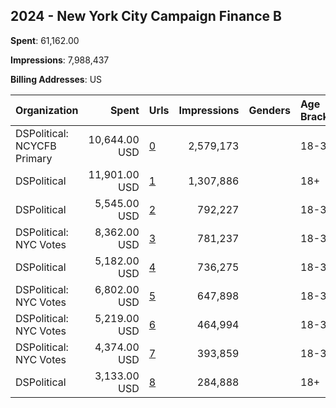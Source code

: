 ## 2024 - New York City Campaign Finance B 
**Spent**: 61,162.00

**Impressions**: 7,988,437

**Billing Addresses**: US

|Organization|Spent|Urls|Impressions|Genders|Age Brackets|Country Codes|
|:---|---:|:---|---:|:---|:---|:---|
|DSPolitical: NCYCFB Primary|10,644.00 USD|[0](https://www.snap.com/political-ads/asset/dfdab2765a951c9f50cb86bea48ad9f609e2d42dd941c6edac3ed1507dfb23be?mediaType=mp4)|2,579,173||18-34|united states|
|DSPolitical|11,901.00 USD|[1](https://www.snap.com/political-ads/asset/c0df3a50343282ada768a3358d21fd300c7a79801aeed961c0ad64c747bc87bd?mediaType=mp4)|1,307,886||18+|united states|
|DSPolitical|5,545.00 USD|[2](https://www.snap.com/political-ads/asset/5546f85be1c5f5b01b436e445359a551df8d2d8eb5dbbae2c9183c91631d4abf?mediaType=jpg)|792,227||18-35|united states|
|DSPolitical: NYC Votes|8,362.00 USD|[3](https://www.snap.com/political-ads/asset/7e75d0de0c5fb7c8c8e75073ac3e055951af375a35e151bb13e5ed6c8cf74849?mediaType=png)|781,237||18-35|united states|
|DSPolitical|5,182.00 USD|[4](https://www.snap.com/political-ads/asset/7a0cf285fd84eda91654c636fdd1ac9596abbaba7d698eb7815759032bc2eddd?mediaType=mp4)|736,275||18-35|united states|
|DSPolitical: NYC Votes|6,802.00 USD|[5](https://www.snap.com/political-ads/asset/1dc6a70d627c33f35f3c301ad59f5c1364da5c8a53daba61a896d0886e34a8a7?mediaType=mp4)|647,898||18-35|united states|
|DSPolitical: NYC Votes|5,219.00 USD|[6](https://www.snap.com/political-ads/asset/54052e6a8153f25a32b8733e69ab92bab234f9115d272b6109be2edae13d861f?mediaType=png)|464,994||18-35|united states|
|DSPolitical: NYC Votes|4,374.00 USD|[7](https://www.snap.com/political-ads/asset/b83ccb58ec6c29b310992dded45446842517c3d6ee6865afa3e1d0546f4cf430?mediaType=mp4)|393,859||18-35|united states|
|DSPolitical|3,133.00 USD|[8](https://www.snap.com/political-ads/asset/4b1fdd4fd4b3edbd67f0680b64cdf4d7bd708959bd888e9678e2e025ce0d081c?mediaType=mp4)|284,888||18+|united states|
